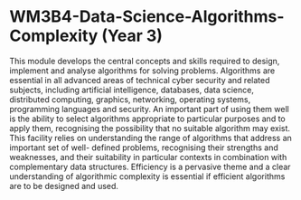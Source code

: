 # WM3B4-Data-Science-Algorithms-Complexity (Year 3)
This module develops the central concepts and skills required to design, implement and analyse algorithms for solving problems. Algorithms are essential in all advanced areas of technical cyber security and related subjects, including artificial intelligence, databases, data science, distributed computing, graphics, networking, operating systems, programming languages and security. An important part of using them well is the ability to select algorithms appropriate to particular purposes and to apply them, recognising the possibility that no suitable algorithm may exist. This facility relies on understanding the range of algorithms that address an important set of well- defined problems, recognising their strengths and weaknesses, and their suitability in particular contexts in combination with complementary data structures. Efficiency is a pervasive theme and a clear understanding of algorithmic complexity is essential if efficient algorithms are to be designed and used.

